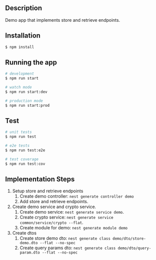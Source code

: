 ## Description

Demo app that implements store and retrieve endpoints.

## Installation

```bash
$ npm install
```

## Running the app

```bash
# development
$ npm run start

# watch mode
$ npm run start:dev

# production mode
$ npm run start:prod
```

## Test

```bash
# unit tests
$ npm run test

# e2e tests
$ npm run test:e2e

# test coverage
$ npm run test:cov
```
## Implementation Steps

1. Setup store and retrieve endpoints
   1. Create demo controller: `nest generate controller demo`
   2. Add store and retrieve endpoints.
2. Create demo service and crypto service.
   1. Create demo service: `nest generate service demo`.
   2. Create crypto service: `nest generate service common/service/crypto --flat`.
   3. Create module for demo: `nest generate module demo`
3. Create dtos
   1. Create store demo dto: `nest generate class demo/dto/store-demo.dto --flat --no-spec`
   2. Create query params dto: `nest generate class demo/dto/query-param.dto --flat --no-spec`